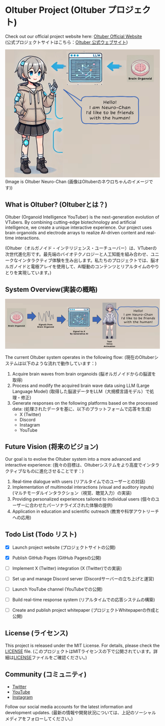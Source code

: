# OItuber Project (OItuber プロジェクト)


Check out our official project website here: [OItuber Official Website](https://intellectualmoonshineoituber.github.io/OItuber/)  
(公式プロジェクトサイトはこちら：[OItuber 公式ウェブサイト](https://intellectualmoonshineoituber.github.io/OItuber/))


![OItuber Logo](/Images/TetherImage.png)
(Image is OItuber Neuro-Chan (画像はOItuberのネウロちゃんのイメージです))


## What is OItuber? (OItuberとは？)

OItuber (Organoid Intelligence YouTuber) is the next-generation evolution of VTubers. By combining cutting-edge biotechnology and artificial intelligence, we create a unique interactive experience.  Our project uses brain organoids and electrode arrays to realize AI-driven content and real-time interactions. 

(OItuber（オルガノイド・インテリジェンス・ユーチューバー）は、VTuberの次世代進化形です。最先端のバイオテクノロジーと人工知能を組み合わせ、ユニークなインタラクティブ体験を生み出します。私たちのプロジェクトでは、脳オルガノイドと電極アレイを使用して、AI駆動のコンテンツとリアルタイムのやりとりを実現しています。)

## System Overview(実装の概略)

![OItuber System Diagram](/Images/SystemImage.png)

The current OItuber system operates in the following flow: (現在のOItuberシステムは以下のような流れで動作しています：)

1. Acquire brain waves from brain organoids (脳オルガノイドからの脳波を取得)
2. Process and modify the acquired brain wave data using LLM (Large Language Model) (取得した脳波データをLLM（大規模言語モデル）で処理・修正)
3. Generate responses on the following platforms based on the processed data: (処理されたデータを基に、以下のプラットフォームで応答を生成)
   - X (Twitter)
   - Discord
   - Instagram
   - YouTube

## Future Vision (将来のビジョン)

Our goal is to evolve the OItuber system into a more advanced and interactive experience: (我々の目標は、OItuberシステムをより高度でインタラクティブなものに進化させることです：)

1. Real-time dialogue with users (リアルタイムでのユーザーとの対話)
2. Implementation of multimodal interactions (visual and auditory inputs) (マルチモーダルインタラクション（視覚、聴覚入力）の実装)
3. Providing personalized experiences tailored to individual users (個々のユーザーに合わせたパーソナライズされた体験の提供)
4. Application in education and scientific outreach (教育や科学アウトリーチへの応用)

## Todo List (Todo リスト)

- [x] Launch project website (プロジェクトサイトの公開)
- [x] Publish GitHub Pages (GitHub Pagesの公開)
- [ ] Implement X (Twitter) integration (X (Twitter)での実装)
- [ ] Set up and manage Discord server (Discordサーバーの立ち上げと運営)
- [ ] Launch YouTube channel (YouTubeでの公開)
- [ ] Build real-time response system (リアルタイムでの応答システムの構築)
- [ ] Create and publish project whitepaper (プロジェクトWhitepaperの作成と公開)


## License (ライセンス)

This project is released under the MIT License. For details, please check the [LICENSE](LICENSE) file. (このプロジェクトはMITライセンスの下で公開されています。詳細は[LICENSE](LICENSE)ファイルをご確認ください。)

## Community (コミュニティ)

- [Twitter](https://twitter.com/OItuber_Project)
- [YouTube](https://www.youtube.com/OItuber_Project_Official)
- [Instagram](https://www.instagram.com/OItuber_Project_Official)

Follow our social media accounts for the latest information and development updates. (最新の情報や開発状況については、上記のソーシャルメディアをフォローしてください。)
